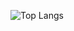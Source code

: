  ![Top Langs](https://github-readme-stats.vercel.app/api/top-langs/?username=afonsopc&hide=javascript,css,scss,html&theme=tokyonight)
